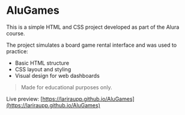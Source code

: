 # AluGames

This is a simple HTML and CSS project developed as part of the Alura course.

The project simulates a board game rental interface and was used to practice:

- Basic HTML structure
- CSS layout and styling
- Visual design for web dashboards

> Made for educational purposes only.

Live preview: [https://lariraupp.github.io/AluGames](https://lariraupp.github.io/AluGames)
